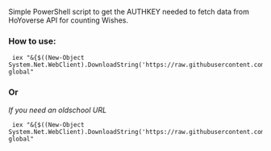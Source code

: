Simple PowerShell script to get the AUTHKEY needed to fetch data from HoYoverse API for counting Wishes.

### How to use: 
```
 iex "&{$((New-Object System.Net.WebClient).DownloadString('https://raw.githubusercontent.com/DraugDev/GenshinAuthKey/main/auth_key.ps1'))} global"
```
### Or
_If you need an oldschool URL_
```
 iex "&{$((New-Object System.Net.WebClient).DownloadString('https://raw.githubusercontent.com/DraugDev/GenshinAuthKey/main/WishUrl.ps1'))} global"
```
